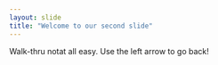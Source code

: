 ```yaml
---
layout: slide
title: "Welcome to our second slide"
---
```

Walk-thru notat all easy.
Use the left arrow to go back!
